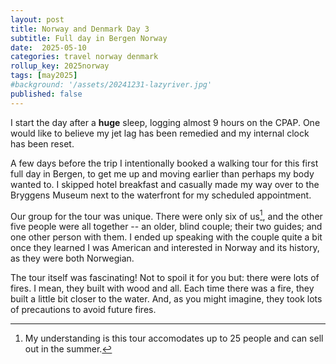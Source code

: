 ```yaml
---
layout: post
title: Norway and Denmark Day 3
subtitle: Full day in Bergen Norway
date:  2025-05-10
categories: travel norway denmark
rollup_key: 2025norway
tags: [may2025]
#background: '/assets/20241231-lazyriver.jpg'
published: false
---
```


I start the day after a **huge** sleep, logging almost 9 hours on the CPAP. One would like to believe my jet lag has been remedied and my internal clock has been reset.

A few days before the trip I intentionally booked a walking tour for this first full day in Bergen, to get me up and moving earlier than perhaps my body wanted to. I skipped hotel breakfast and casually made my way over to the Bryggens Museum next to the waterfront for my scheduled appointment. 

Our group for the tour was unique. There were only six of us[^1], and the other five people were all together -- an older, blind couple; their two guides; and one other person with them. I ended up speaking with the couple quite a bit once they learned I was American and interested in Norway and its history, as they were both Norwegian. 

The tour itself was fascinating! Not to spoil it for you but: there were lots of fires. I mean, they built with wood and all. Each time there was a fire, they built a little bit closer to the water. And, as you might imagine, they took lots of precautions to avoid future fires. 


[^1]: My understanding is this tour accomodates up to 25 people and can sell out in the summer.